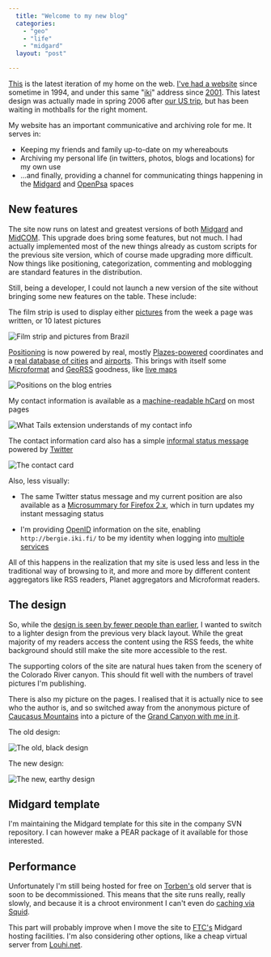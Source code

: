```yaml
---
  title: "Welcome to my new blog"
  categories: 
    - "geo"
    - "life"
    - "midgard"
  layout: "post"

---
```

[This][1] is the latest iteration of my home on the web. [I've had a website][3] since sometime in 1994, and under this same "[iki][20]" address since [2001][2]. This latest design was actually made in spring 2006 after [our US trip][4], but has been waiting in mothballs for the right moment.

My website has an important communicative and archiving role for me. It serves in:

* Keeping my friends and family up-to-date on my whereabouts
* Archiving my personal life (in twitters, photos, blogs and locations) for my own use
* ...and finally, providing a channel for communicating things happening in the [Midgard][19] and [OpenPsa][21] spaces

## New features

The site now runs on latest and greatest versions of both [Midgard][5] and [MidCOM][6]. This upgrade does bring some features, but not much. I had actually implemented most of the new things already as custom scripts for the previous site version, which of course made upgrading more difficult. Now things like positioning, categorization, commenting and moblogging are standard features in the distribution.

Still, being a developer, I could not launch a new version of the site without bringing some new features on the table. These include:

The film strip is used to display either [pictures][23] from the week a page was written, or 10 latest pictures

![Film strip and pictures from Brazil](http://bergie.iki.fi/midcom-serveattachmentguid-c5e9f0b8b07811db9cf5cd42d9e44cd14cd1/bergie_filmstrip2.jpg)

[Positioning][22] is now powered by real, mostly [Plazes-powered][8] coordinates and a [real database of cities][7] and [airports][9]. This brings with itself some [Microformat][11] and [GeoRSS][12] goodness, like [live maps][13]

![Positions on the blog entries](http://bergie.iki.fi/midcom-serveattachmentguid-1895947ab07911db924391fd117a722e722e/bergie_blog_position.jpg)

My contact information is available as a [machine-readable hCard][28] on most pages

![What Tails extension understands of my contact info](http://bergie.iki.fi/midcom-serveattachmentguid-bf28a732b07911dba76cafb8e760b8f3b8f3/bergie_microformats_tails.jpg)

The contact information card also has a simple [informal status message][27] powered by [Twitter][26]

![The contact card](http://bergie.iki.fi/midcom-serveattachmentguid-6e875512b07911db99c34b88e9f199ef99ef/bergie_card.jpg)

Also, less visually:

* The same Twitter status message and my current position are also available as a [Microsummary for Firefox 2.x][10], which in turn updates my instant messaging status

* I'm providing [OpenID][24] information on the site, enabling `http://bergie.iki.fi/` to be my identity when logging into [multiple services][25]

All of this happens in the realization that my site is used less and less in the traditional way of browsing to it, and more and more by different content aggregators like RSS readers, Planet aggregators and Microformat readers.

## The design

So, while the [design is seen by fewer people than earlier][17], I wanted to switch to a lighter design from the previous very black layout. While the great majority of my readers access the content using the RSS feeds, the white background should still make the site more accessible to the rest.

The supporting colors of the site are natural hues taken from the scenery of the Colorado River canyon. This should fit well with the numbers of travel pictures I'm publishing.

There is also my picture on the pages. I realised that it is actually nice to see who the author is, and so switched away from the anonymous picture of [Caucasus Mountains][30] into a picture of the [Grand Canyon with me in it][29].

The old design:

![The old, black design](http://bergie.iki.fi/midcom-serveattachmentguid-8aff36d2b07a11dbbc37515571d1f2cbf2cb/bergie_layout_2005.jpg)

The new design:

![The new, earthy design](http://bergie.iki.fi/midcom-serveattachmentguid-b5f92c08b07a11dba4ad5d446a6fe1b9e1b9/bergie_layout_2006.jpg)

## Midgard template

I'm maintaining the Midgard template for this site in the company SVN repository. I can however make a PEAR package of it available for those interested.

## Performance

Unfortunately I'm still being hosted for free on [Torben's][16] old server that is soon to be decommissioned. This means that the site runs really, really slowly, and because it is a chroot environment I can't even do [caching via Squid][18].

This part will probably improve when I move the site to [FTC's][14] Midgard hosting facilities. I'm also considering other options, like a cheap virtual server from [Louhi.net][15].

[1]: http://bergie.iki.fi/
[2]: http://web.archive.org/web/*/http://bergie.iki.fi/
[3]: http://web.archive.org/web/*/http://bergie.greywolves.org
[4]: http://www.flickr.com/photos/bergie/sets/72157594145039266/
[5]: http://www.midgard-project.org/
[6]: http://www.midgard-project.org/documentation/midcom/
[7]: http://www.geonames.org/export/
[8]: http://beta.plazes.com/user/bergie/
[9]: http://www.partow.net/miscellaneous/airportdatabase/
[10]: http://bergie.iki.fi/blog/setting_adium_status_from_a_microsummary.html
[11]: http://microformats.org/wiki/geo
[12]: http://georss.org/simple.html
[13]: http://mapufacture.com/georss/map/show/370
[14]: http://www.ftc.fi/
[15]: http://louhi.net/virtualserver
[16]: http://www.nathan-syntronics.de/me/bewerbung/
[17]: http://www.digital-web.com/articles/where_did_my_beautiful_internet_go/
[18]: http://www.midgard-project.org/documentation/setting-up-squid-reverse-proxy/
[19]: http://bergie.iki.fi/blog/category/midgard
[20]: http://www.iki.fi/index.html
[21]: http://bergie.iki.fi/blog/category/openpsa
[22]: http://bergie.iki.fi/blog/the-midgard-position.html
[23]: http://bergie.iki.fi/gallery/photostream/list/bergie/
[24]: http://openid.net/
[25]: http://www.openidenabled.com/software
[26]: http://twitter.com/bergie
[27]: http://www.midgard-project.org/documentation/org-routamc-statusmessage/
[28]: http://microformats.org/wiki/hcard
[29]: http://www.flickr.com/photos/bergie/153160552/in/set-72157594145039266/
[30]: http://www.routamc.org/gallery/black-sea-2004/IMG_5487